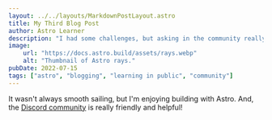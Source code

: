 ```yaml
---
layout: ../../layouts/MarkdownPostLayout.astro
title: My Third Blog Post
author: Astro Learner
description: "I had some challenges, but asking in the community really helped!"
image:
    url: "https://docs.astro.build/assets/rays.webp"
    alt: "Thumbnail of Astro rays."
pubDate: 2022-07-15
tags: ["astro", "blogging", "learning in public", "community"]
---
```

It wasn't always smooth sailing, but I'm enjoying building with Astro. And, the [Discord community](https://astro.build/chat) is really friendly and helpful!